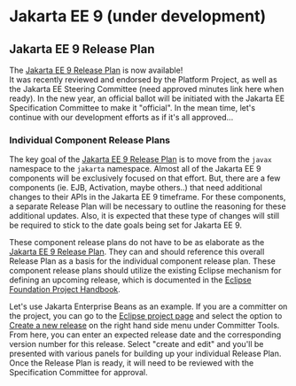 # Jakarta EE 9 (under development)

## Jakarta EE 9 Release Plan

The [Jakarta EE 9 Release Plan](JakartaEE9ReleasePlan) is now available!  
It was recently reviewed and endorsed by the Platform Project, as well as the Jakarta EE Steering Committee (need approved minutes link here when ready).
In the new year, an official ballot will be initiated with the Jakarta EE Specification Committee to make it "official".
In the mean time, let's continue with our development efforts as if it's all approved...

### Individual Component Release Plans

The key goal of the [Jakarta EE 9 Release Plan](JakartaEE9ReleasePlan) is to move from the `javax` namespace to the `jakarta` namespace.
Almost all of the Jakarta EE 9 components will be exclusively focused on that effort.
But, there are a few components (ie. EJB, Activation, maybe others..) that need additional changes to their APIs in the Jakarta EE 9 timeframe.
For these components, a separate Release Plan will be necessary to outline the reasoning for these additional updates.
Also, it is expected that these type of changes will still be required to stick to the date goals being set for Jakarta EE 9.

These component release plans do not have to be as elaborate as the [Jakarta EE 9 Release Plan](JakartaEE9ReleasePlan).
They can and should reference this overall Release Plan as a basis for the individual component release plan.
These component release plans should utilize the existing Eclipse mechanism for defining an upcoming release, which is documented in the [Eclipse Foundation Project Handbook](https://www.eclipse.org/projects/handbook/#release).

Let's use Jakarta Enterprise Beans as an example.
If you are a committer on the project, you can go to the [Eclipse project page](https://projects.eclipse.org/projects/ee4j.ejb) and select the option to [Create a new release](https://projects.eclipse.org/node/14204/create-release) on the right hand side menu under Committer Tools.
From here, you can enter an expected release date and the corresponding version number for this release.
Select "create and edit" and you'll be presented with various panels for building up your individual Release Plan.
Once the Release Plan is ready, it will need to be reviewed with the Specification Committee for approval.
